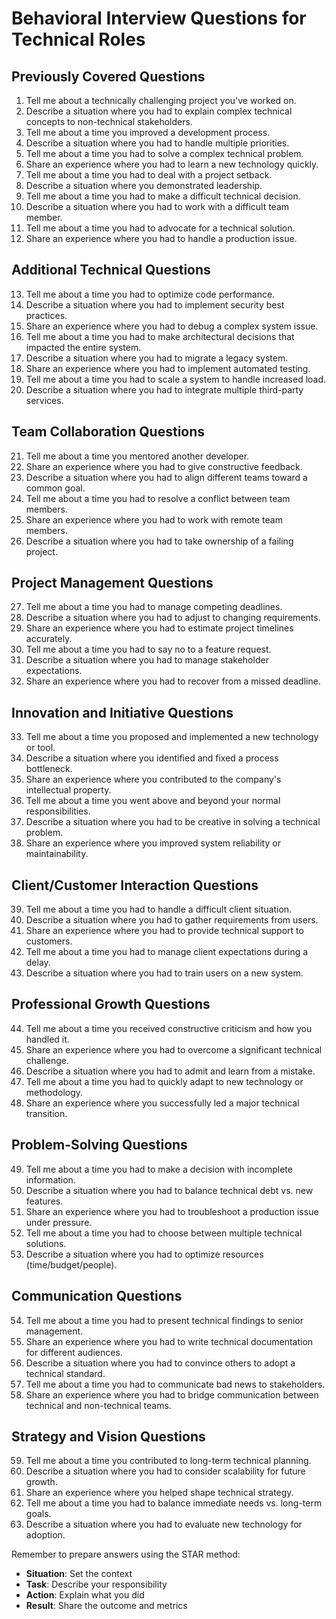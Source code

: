 # Behavioral Interview Questions for Technical Roles

## Previously Covered Questions

1. Tell me about a technically challenging project you've worked on.
2. Describe a situation where you had to explain complex technical concepts to non-technical stakeholders.
3. Tell me about a time you improved a development process.
4. Describe a situation where you had to handle multiple priorities.
5. Tell me about a time you had to solve a complex technical problem.
6. Share an experience where you had to learn a new technology quickly.
7. Tell me about a time you had to deal with a project setback.
8. Describe a situation where you demonstrated leadership.
9. Tell me about a time you had to make a difficult technical decision.
10. Describe a situation where you had to work with a difficult team member.
11. Tell me about a time you had to advocate for a technical solution.
12. Share an experience where you had to handle a production issue.

## Additional Technical Questions

13. Tell me about a time you had to optimize code performance.
14. Describe a situation where you had to implement security best practices.
15. Share an experience where you had to debug a complex system issue.
16. Tell me about a time you had to make architectural decisions that impacted the entire system.
17. Describe a situation where you had to migrate a legacy system.
18. Share an experience where you had to implement automated testing.
19. Tell me about a time you had to scale a system to handle increased load.
20. Describe a situation where you had to integrate multiple third-party services.

## Team Collaboration Questions

21. Tell me about a time you mentored another developer.
22. Share an experience where you had to give constructive feedback.
23. Describe a situation where you had to align different teams toward a common goal.
24. Tell me about a time you had to resolve a conflict between team members.
25. Share an experience where you had to work with remote team members.
26. Describe a situation where you had to take ownership of a failing project.

## Project Management Questions

27. Tell me about a time you had to manage competing deadlines.
28. Describe a situation where you had to adjust to changing requirements.
29. Share an experience where you had to estimate project timelines accurately.
30. Tell me about a time you had to say no to a feature request.
31. Describe a situation where you had to manage stakeholder expectations.
32. Share an experience where you had to recover from a missed deadline.

## Innovation and Initiative Questions

33. Tell me about a time you proposed and implemented a new technology or tool.
34. Describe a situation where you identified and fixed a process bottleneck.
35. Share an experience where you contributed to the company's intellectual property.
36. Tell me about a time you went above and beyond your normal responsibilities.
37. Describe a situation where you had to be creative in solving a technical problem.
38. Share an experience where you improved system reliability or maintainability.

## Client/Customer Interaction Questions

39. Tell me about a time you had to handle a difficult client situation.
40. Describe a situation where you had to gather requirements from users.
41. Share an experience where you had to provide technical support to customers.
42. Tell me about a time you had to manage client expectations during a delay.
43. Describe a situation where you had to train users on a new system.

## Professional Growth Questions

44. Tell me about a time you received constructive criticism and how you handled it.
45. Share an experience where you had to overcome a significant technical challenge.
46. Describe a situation where you had to admit and learn from a mistake.
47. Tell me about a time you had to quickly adapt to new technology or methodology.
48. Share an experience where you successfully led a major technical transition.

## Problem-Solving Questions

49. Tell me about a time you had to make a decision with incomplete information.
50. Describe a situation where you had to balance technical debt vs. new features.
51. Share an experience where you had to troubleshoot a production issue under pressure.
52. Tell me about a time you had to choose between multiple technical solutions.
53. Describe a situation where you had to optimize resources (time/budget/people).

## Communication Questions

54. Tell me about a time you had to present technical findings to senior management.
55. Share an experience where you had to write technical documentation for different audiences.
56. Describe a situation where you had to convince others to adopt a technical standard.
57. Tell me about a time you had to communicate bad news to stakeholders.
58. Share an experience where you had to bridge communication between technical and non-technical teams.

## Strategy and Vision Questions

59. Tell me about a time you contributed to long-term technical planning.
60. Describe a situation where you had to consider scalability for future growth.
61. Share an experience where you helped shape technical strategy.
62. Tell me about a time you had to balance immediate needs vs. long-term goals.
63. Describe a situation where you had to evaluate new technology for adoption.

Remember to prepare answers using the STAR method:

- **Situation**: Set the context
- **Task**: Describe your responsibility
- **Action**: Explain what you did
- **Result**: Share the outcome and metrics
